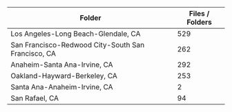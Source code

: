 | Folder                                             |   Files / Folders |
|----------------------------------------------------|-------------------|
| Los Angeles-Long Beach-Glendale, CA                |               529 |
| San Francisco-Redwood City-South San Francisco, CA |               262 |
| Anaheim-Santa Ana-Irvine, CA                       |               292 |
| Oakland-Hayward-Berkeley, CA                       |               253 |
| Santa Ana-Anaheim-Irvine, CA                       |                 2 |
| San Rafael, CA                                     |                94 |